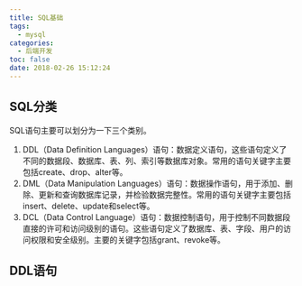 ```yaml
---
title: SQL基础
tags:
  - mysql
categories:
  - 后端开发
toc: false
date: 2018-02-26 15:12:24
---
```


## SQL分类
SQL语句主要可以划分为一下三个类别。

1. DDL（Data Definition Languages）语句：数据定义语句，这些语句定义了不同的数据段、数据库、表、列、索引等数据库对象。常用的语句关键字主要包括create、drop、alter等。
2. DML（Data Manipulation Languages）语句：数据操作语句，用于添加、删除、更新和查询数据库记录，并检验数据完整性。常用的语句关键字主要包括insert、delete、update和select等。
3. DCL（Data Control Language）语句：数据控制语句，用于控制不同数据段直接的许可和访问级别的语句。这些语句定义了数据库、表、字段、用户的访问权限和安全级别。主要的关键字包括grant、revoke等。

## DDL语句
